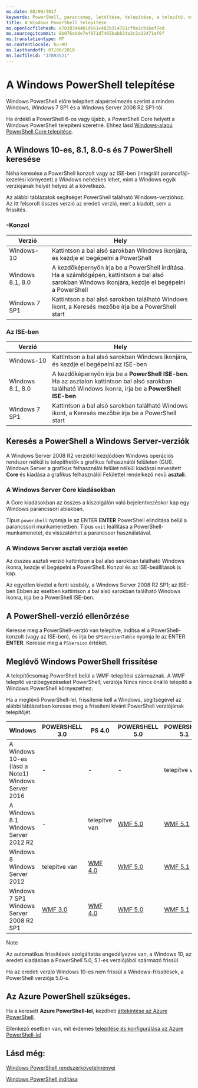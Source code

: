 ```yaml
---
ms.date: 08/09/2017
keywords: PowerShell, parancsmag, letöltése, telepítése, a telepítő, windows 10, windows 8.1, windows 8.0-s, windows 7
title: A Windows PowerShell telepítése
ms.openlocfilehash: e703d3444b1d661c482b314781cf9a1cb16ef7ed
ms.sourcegitcommit: 8b076ebde7ef971d7465bab834a3c2a32471ef6f
ms.translationtype: MT
ms.contentlocale: hu-HU
ms.lasthandoff: 07/06/2018
ms.locfileid: "37893521"
---
```

# <a name="installing-windows-powershell"></a>A Windows PowerShell telepítése

Windows PowerShell előre telepített alapértelmezés szerint a minden Windows, Windows 7 SP1 és a Windows Server 2008 R2 SP1-től.

Ha érdekli a PowerShell 6-os vagy újabb, a PowerShell Core helyett a Windows PowerShell telepíteni szeretné. Ehhez lásd [Windows-alapú PowerShell Core telepítése](Installing-PowerShell-Core-on-Windows.md).

## <a name="finding-powershell-in-windows-10-81-80-and-7"></a>A Windows 10-es, 8.1, 8.0-s és 7 PowerShell keresése

Néha keresése a PowerShell konzolt vagy az ISE-ben (integrált parancsfájl-kezelési környezet) a Windows nehézkes lehet, mint a Windows egyik verziójának helyét helyez át a következő.

Az alábbi táblázatok segítséget PowerShell található Windows-verzióhoz.
Az itt felsorolt összes verzió az eredeti verzió, mert a kiadott, sem a frissítés.

### <a name="for-console"></a>-Konzol

Verzió | Hely
-- | --
Windows-10 | Kattintson a bal alsó sarokban Windows ikonjára, és kezdje el begépelni a PowerShell
Windows 8.1, 8.0 | A kezdőképernyőn írja be a PowerShell indítása.<br/>Ha a számítógépen, kattintson a bal alsó sarokban Windows ikonjára, kezdje el begépelni a PowerShell
Windows 7 SP1 | Kattintson a bal alsó sarokban található Windows ikont, a Keresés mezőbe írja be a PowerShell start

### <a name="for-ise"></a>Az ISE-ben

Verzió | Hely
-- | --
Windows-10 | Kattintson a bal alsó sarokban Windows ikonjára, és kezdje el begépelni az ISE-ben
Windows 8.1, 8.0 | A kezdőképernyőn írja be a **PowerShell ISE-ben**.<br/>Ha az asztalon kattintson bal alsó sarokban található Windows ikonra, írja be a **PowerShell ISE-ben**
Windows 7 SP1 | Kattintson a bal alsó sarokban található Windows ikont, a Keresés mezőbe írja be a PowerShell start

## <a name="finding-powershell-in-windows-server-versions"></a>Keresés a PowerShell a Windows Server-verziók

A Windows Server 2008 R2 verziótól kezdődően Windows operációs rendszer nélkül is telepíthetők a grafikus felhasználói felületen (GUI).
Windows Server a grafikus felhasználói felület nélkül kiadásai nevesített **Core** és kiadása a grafikus felhasználói Felülettel rendelkező nevű **asztali**.

### <a name="windows-server-core-editions"></a>A Windows Server Core kiadásokban

A Core kiadásokban az összes a kiszolgálón való bejelentkezéskor kap egy Windows parancssori ablakban.

Típus `powershell` nyomja le az ENTER **ENTER** PowerShell elindítása belül a parancssori munkamenetben.
Típus `exit` leállítása a PowerShell-munkamenetet, és visszatérhet a parancssor használatával.

### <a name="windows-server-desktop-editions"></a>A Windows Server asztali verziója esetén

Az összes asztali verzió kattintson a bal alsó sarokban található Windows ikonra, kezdje el begépelni a PowerShell.
Konzol és az ISE-beállítások is kap.

Az egyetlen kivétel a fenti szabály, a Windows Server 2008 R2 SP1; az ISE-ben Ebben az esetben kattintson a bal alsó sarokban található Windows ikonra, írja be a PowerShell ISE-ben.

## <a name="how-to-check-the-version-of-powershell"></a>A PowerShell-verzió ellenőrzése

Keresse meg a PowerShell-verzió van telepítve, indítsa el a PowerShell-konzolt (vagy az ISE-ben), és írja be `$PSVersionTable` nyomja le az ENTER **ENTER**. Keresse meg a `PSVersion` értéket.

## <a name="upgrading-existing-windows-powershell"></a>Meglévő Windows PowerShell frissítése

A telepítőcsomag PowerShell belül a WMF-telepítési származnak.
A WMF telepítő verzióegyezéseket PowerShell; verziója Nincs nincs önálló telepítő a Windows PowerShell környezethez.

Ha a meglévő PowerShell-lel, frissítenie kell a Windows, segítségével az alábbi táblázatban keresse meg a frissíteni kívánt PowerShell verziójának telepítőjét.

Windows | POWERSHELL 3.0 | PS 4.0 | POWERSHELL 5.0 | POWERSHELL 5.1 |
--|--|--|--|--|
A Windows 10-es (lásd a Note1)<br/>Windows Server 2016 | - | - | - | telepítve van
A Windows 8.1<br/>Windows Server 2012 R2 | - | telepítve van | [WMF 5.0](https://www.microsoft.com/en-us/download/details.aspx?id=50395) | [WMF 5.1](https://www.microsoft.com/en-us/download/details.aspx?id=54616)
Windows 8<br/>Windows Server 2012 | telepítve van | [WMF 4.0](https://www.microsoft.com/en-us/download/details.aspx?id=40855) | [WMF 5.0](https://www.microsoft.com/en-us/download/details.aspx?id=50395) | [WMF 5.1](https://www.microsoft.com/en-us/download/details.aspx?id=54616)
Windows 7 SP1<br/>Windows Server 2008 R2 SP1 | [WMF 3.0](https://www.microsoft.com/en-us/download/details.aspx?id=34595) | [WMF 4.0](https://www.microsoft.com/en-us/download/details.aspx?id=40855) | [WMF 5.0](https://www.microsoft.com/en-us/download/details.aspx?id=50395) | [WMF 5.1](https://www.microsoft.com/en-us/download/details.aspx?id=54616)

> [!NOTE]
>
> Az automatikus frissítések szolgáltatás engedélyezve van, a Windows 10, az eredeti kiadásban a PowerShell 5.0, 5.1-es verziójából származó frissül.
>
> Ha az eredeti verzió Windows 10-es nem frissül a Windows-frissítések, a PowerShell verziója 5.0-s.

## <a name="need-azure-powershell"></a>Az Azure PowerShell szükséges.

Ha a keresett **Azure PowerShell-lel**, kezdheti [áttekintése az Azure PowerShell](/powershell/azure/overview).

Ellenkező esetben van, mit érdemes [telepítése és konfigurálása az Azure PowerShell-lel](/powershell/azure/install-azurerm-ps)

## <a name="see-also"></a>Lásd még:

[Windows PowerShell rendszerkövetelményei](Windows-PowerShell-System-Requirements.md)

[Windows PowerShell indítása](Starting-Windows-PowerShell.md)